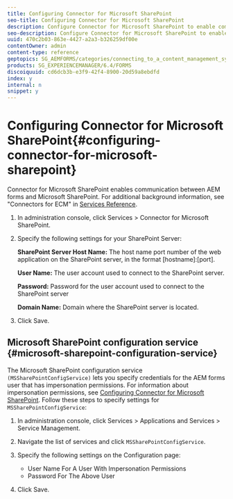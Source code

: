 ```yaml
---
title: Configuring Connector for Microsoft SharePoint
seo-title: Configuring Connector for Microsoft SharePoint
description: Configure Connector for Microsoft SharePoint to enable communication between AEM forms and Microsoft SharePoint.
seo-description: Configure Connector for Microsoft SharePoint to enable communication between AEM forms and Microsoft SharePoint.
uuid: 470c2b03-863e-4427-a2a3-b326259df00e
contentOwner: admin
content-type: reference
geptopics: SG_AEMFORMS/categories/connecting_to_a_content_management_system
products: SG_EXPERIENCEMANAGER/6.4/FORMS
discoiquuid: cd6dcb3b-e3f9-42f4-8900-20d59a8ebdfd
index: y
internal: n
snippet: y
---
```


# Configuring Connector for Microsoft SharePoint{#configuring-connector-for-microsoft-sharepoint}

Connector for Microsoft SharePoint enables communication between AEM forms and Microsoft SharePoint. For additional background information, see "Connectors for ECM" in [Services Reference](http://www.adobe.com/go/learn_aemforms_services_63).

1. In administration console, click Services &gt; Connector for Microsoft SharePoint.
1. Specify the following settings for your SharePoint Server:

   **SharePoint Server Host Name:** The host name port number of the web application on the SharePoint server, in the format [hostname]:[port].

   **User Name:** The user account used to connect to the SharePoint server.

   **Password:** Password for the user account used to connect to the SharePoint server

   **Domain Name:** Domain where the SharePoint server is located.

1. Click Save.

## Microsoft SharePoint configuration service {#microsoft-sharepoint-configuration-service}

The Microsoft SharePoint configuration service `(MSSharePointConfigService)` lets you specify credentials for the AEM forms user that has impersonation permissions. For information about impersonation permissions, see [Configuring Connector for Microsoft SharePoint](http://help.adobe.com/en_US/AEMForms/6.1/SharePointConfig/index.html). Follow these steps to specify settings for `MSSharePointConfigService`:

1. In administration console, click Services &gt; Applications and Services &gt; Service Management.
1. Navigate the list of services and click `MSSharePointConfigService`.
1. Specify the following settings on the Configuration page:

    * User Name For A User With Impersonation Permissions
    * Password For The Above User

1. Click Save.

